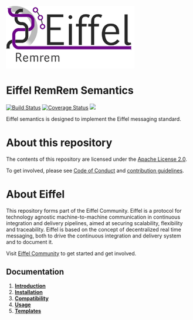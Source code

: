 <!---
   Copyright 2018 Ericsson AB.
   For a full list of individual contributors, please see the commit history.

   Licensed under the Apache License, Version 2.0 (the "License");
   you may not use this file except in compliance with the License.
   You may obtain a copy of the License at

       http://www.apache.org/licenses/LICENSE-2.0

   Unless required by applicable law or agreed to in writing, software
   distributed under the License is distributed on an "AS IS" BASIS,
   WITHOUT WARRANTIES OR CONDITIONS OF ANY KIND, either express or implied.
   See the License for the specific language governing permissions and
   limitations under the License.
--->

<img src="./images/logo.png" alt="Eiffel RemRem" width="350"/>

# Eiffel RemRem Semantics

[![Build Status](https://travis-ci.org/eiffel-community/eiffel-remrem-semantics.svg?branch=master)](https://travis-ci.org/eiffel-community/eiffel-remrem-semantics)
[![Coverage Status](https://coveralls.io/repos/github/eiffel-community/eiffel-remrem-semantics/badge.svg?branch=master)](https://coveralls.io/github/eiffel-community/eiffel-remrem-semantics?branch=master)
[![](https://jitpack.io/v/eiffel-community/eiffel-remrem-semantics.svg)](https://jitpack.io/#eiffel-community/eiffel-remrem-semantics)

Eiffel semantics is designed to implement the Eiffel messaging standard.
# About this repository
The contents of this repository are licensed under the [Apache License 2.0](./LICENSE).

To get involved, please see [Code of Conduct](https://github.com/eiffel-community/.github/blob/master/CODE_OF_CONDUCT.md) and [contribution guidelines](https://github.com/eiffel-community/.github/blob/master/CONTRIBUTING.md).

# About Eiffel
This repository forms part of the Eiffel Community. Eiffel is a protocol for technology agnostic machine-to-machine communication in continuous integration and delivery pipelines, aimed at securing scalability, flexibility and traceability. Eiffel is based on the concept of decentralized real time messaging, both to drive the continuous integration and delivery system and to document it.

Visit [Eiffel Community](https://eiffel-community.github.io) to get started and get involved.

## Documentation

1. [**Introduction**](wiki/index.md)
2. [**Installation**](wiki/installation.md)
3. [**Compatibility**](wiki/compatibility.md)
4. [**Usage**](wiki/usage.md)
5. [**Templates**](wiki/templates.md)